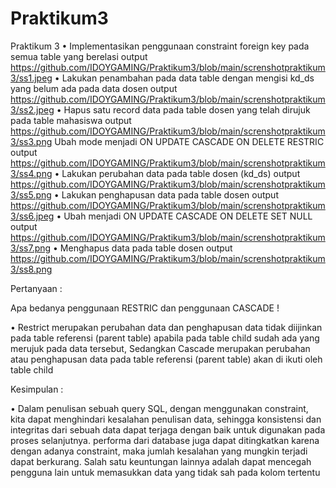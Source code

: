 # Praktikum3
Praktikum 3
•	Implementasikan penggunaan constraint foreign key pada semua table yang berelasi 
output https://github.com/IDOYGAMING/Praktikum3/blob/main/screnshotpraktikum3/ss1.jpeg
•	Lakukan penambahan pada data table dengan mengisi kd_ds yang belum ada pada data dosen
output https://github.com/IDOYGAMING/Praktikum3/blob/main/screnshotpraktikum3/ss2.jpeg
•	Hapus satu record data pada table dosen yang telah dirujuk pada table mahasiswa
output https://github.com/IDOYGAMING/Praktikum3/blob/main/screnshotpraktikum3/ss3.png
    Ubah mode menjadi ON UPDATE CASCADE ON DELETE RESTRIC
output https://github.com/IDOYGAMING/Praktikum3/blob/main/screnshotpraktikum3/ss4.png
•	Lakukan perubahan data pada table dosen (kd_ds)
output https://github.com/IDOYGAMING/Praktikum3/blob/main/screnshotpraktikum3/ss5.png
•	Lakukan penghapusan data pada table dosen
output https://github.com/IDOYGAMING/Praktikum3/blob/main/screnshotpraktikum3/ss6.jpeg
•	Ubah menjadi ON UPDATE CASCADE ON DELETE SET NULL
output https://github.com/IDOYGAMING/Praktikum3/blob/main/screnshotpraktikum3/ss7.png
•	Menghapus data pada table dosen
output https://github.com/IDOYGAMING/Praktikum3/blob/main/screnshotpraktikum3/ss8.png

Pertanyaan :

Apa bedanya penggunaan RESTRIC dan penggunaan CASCADE !

•	Restrict merupakan perubahan data dan penghapusan data tidak diijinkan pada table referensi (parent table) apabila pada table child sudah ada yang merujuk pada data tersebut, Sedangkan
Cascade merupakan perubahan atau penghapusan data pada table referensi (parent table) akan di ikuti oleh table child

Kesimpulan :

•	Dalam penulisan sebuah query SQL, dengan menggunakan constraint, kita dapat menghindari kesalahan penulisan data, sehingga konsistensi dan integritas dari sebuah data dapat terjaga dengan baik untuk digunakan pada proses selanjutnya. performa dari database juga dapat ditingkatkan karena dengan adanya constraint, maka jumlah kesalahan yang mungkin terjadi dapat berkurang. Salah satu keuntungan lainnya adalah dapat mencegah pengguna lain untuk memasukkan data yang tidak sah pada kolom tertentu

